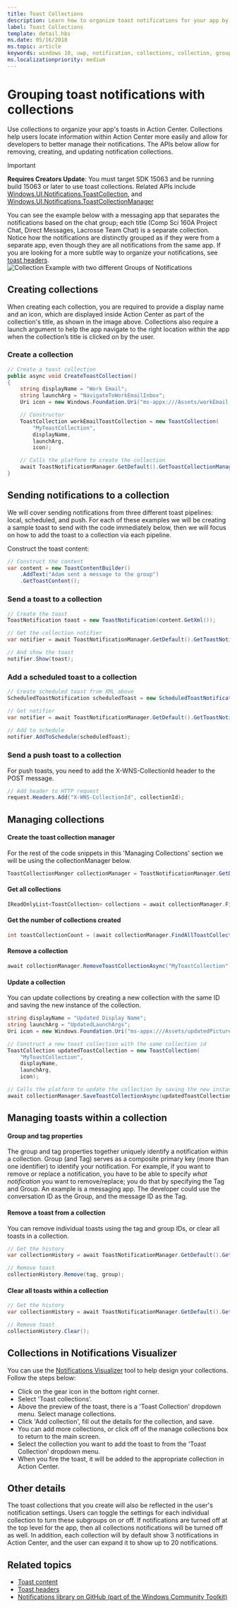 ```yaml
---
title: Toast Collections
description: Learn how to organize toast notifications for your app by creating, updating, or removing notification collections in Action Center.
label: Toast Collections
template: detail.hbs
ms.date: 05/16/2018
ms.topic: article
keywords: windows 10, uwp, notification, collections, collection, group notifications, grouping notifications, group, organize, Action Center, toast
ms.localizationpriority: medium
---
```

# Grouping toast notifications with collections
Use collections to organize your app's toasts in Action Center. Collections help users locate information within Action Center more easily and allow for developers to better manage their notifications.  The APIs below allow for removing, creating, and updating notification collections.

> [!IMPORTANT]
> **Requires Creators Update**: You must target SDK 15063 and be running build 15063 or later to use toast collections. Related APIs include [Windows.UI.Notifications.ToastCollection](/uwp/api/windows.ui.notifications.toastcollection), and [Windows.UI.Notifications.ToastCollectionManager](/uwp/api/windows.ui.notifications.toastcollectionmanager)

You can see the example below with a messaging app that separates the notifications based on the chat group; each title (Comp Sci 160A Project Chat, Direct Messages, Lacrosse Team Chat) is a separate collection.  Notice how the notifications are distinctly grouped as if they were from a separate app, even though they are all notifications from the same app.  If you are looking for a more subtle way to organize your notifications, see [toast headers](toast-headers.md).  
![Collection Example with two different Groups of Notifications](images/toast-collection-example.png)

## Creating collections
When creating each collection, you are required to provide a display name and an icon, which are displayed inside Action Center as part of the collection's title, as shown in the image above. Collections also require a launch argument to help the app navigate to the right location within the app when the collection’s title is clicked on by the user.  

### Create a collection

``` csharp 
// Create a toast collection
public async void CreateToastCollection()
{
	string displayName = "Work Email"; 
	string launchArg = "NavigateToWorkEmailInbox"; 
	Uri icon = new Windows.Foundation.Uri("ms-appx:///Assets/workEmail.png");

	// Constructor
	ToastCollection workEmailToastCollection = new ToastCollection(
		"MyToastCollection", 
		displayName,
 		launchArg, 
		icon);

	// Calls the platform to create the collection
	await ToastNotificationManager.GetDefault().GetToastCollectionManager().SaveToastCollectionAsync(workEmailToastCollection);  								
}
```

## Sending notifications to a collection
We will cover sending notifications from three different toast pipelines: local, scheduled, and push.  For each of these examples we will be creating a sample toast to send with the code immediately below, then we will focus on how to add the toast to a collection via each pipeline.

Construct the toast content:

``` csharp
// Construct the content
var content = new ToastContentBuilder()
	.AddText("Adam sent a message to the group")
	.GetToastContent();
```

### Send a toast to a collection

```csharp
// Create the toast
ToastNotification toast = new ToastNotification(content.GetXml());

// Get the collection notifier
var notifier = await ToastNotificationManager.GetDefault().GetToastNotifierForToastCollectionIdAsync("MyToastCollection");

// And show the toast
notifier.Show(toast);
```

### Add a scheduled toast to a collection

``` csharp
// Create scheduled toast from XML above
ScheduledToastNotification scheduledToast = new ScheduledToastNotification(content.GetXml(), DateTimeOffset.Now.AddSeconds(10));

// Get notifier
var notifier = await ToastNotificationManager.GetDefault().GetToastNotifierForToastCollectionIdAsync("MyToastCollection");
    
// Add to schedule
notifier.AddToSchedule(scheduledToast);
```

### Send a push toast to a collection
For push toasts, you need to add the X-WNS-CollectionId header to the POST message.
```csharp
// Add header to HTTP request
request.Headers.Add("X-WNS-CollectionId", collectionId); 

```

## Managing collections
#### Create the toast collection manager
For the rest of the code snippets in this 'Managing Collections' section we will be using the collectionManager below.
```csharp
ToastCollectionManger collectionManager = ToastNotificationManager.GetDefault().GetToastCollectionManager();
```

#### Get all collections

``` csharp
IReadOnlyList<ToastCollection> collections = await collectionManager.FindAllToastCollectionsAsync();
``` 

#### Get the number of collections created

``` csharp
int toastCollectionCount = (await collectionManager.FindAllToastCollectionsAsync()).Count;
```

#### Remove a collection

``` csharp
await collectionManager.RemoveToastCollectionAsync("MyToastCollection");
```

#### Update a collection
You can update collections by creating a new collection with the same ID and saving the new instance of the collection.
``` csharp
string displayName = "Updated Display Name"; 
string launchArg = "UpdatedLaunchArgs"; 
Uri icon = new Windows.Foundation.Uri("ms-appx:///Assets/updatedPicture.png");

// Construct a new toast collection with the same collection id
ToastCollection updatedToastCollection = new ToastCollection(
	"MyToastCollection", 
	displayName,
	launchArg, 
	icon);

// Calls the platform to update the collection by saving the new instance
await collectionManager.SaveToastCollectionAsync(updatedToastCollection);  								
```
## Managing toasts within a collection
#### Group and tag properties
The group and tag properties together uniquely identify a notification within a collection.  Group (and Tag) serves as a composite primary key (more than one identifier) to identify your notification. For example, if you want to remove or replace a notification, you have to be able to specify *what notification* you want to remove/replace; you do that by specifying the Tag and Group. An example is a messaging app.  The developer could use the conversation ID as the Group, and the message ID as the Tag.

#### Remove a toast from a collection
You can remove individual toasts using the tag and group IDs, or clear all toasts in a collection.
``` csharp
// Get the history
var collectionHistory = await ToastNotificationManager.GetDefault().GetHistoryForToastCollectionAsync("MyToastCollection");

// Remove toast
collectionHistory.Remove(tag, group); 
```

#### Clear all toasts within a collection
``` csharp
// Get the history
var collectionHistory = await ToastNotificationManager.GetDefault().GetHistoryForToastCollectionAsync("MyToastCollection");

// Remove toast
collectionHistory.Clear();
```


## Collections in Notifications Visualizer
You can use the [Notifications Visualizer](notifications-visualizer.md) tool to help design your collections. Follow the steps below:

* Click on the gear icon in the bottom right corner. 
* Select 'Toast collections'.
* Above the preview of the toast, there is a 'Toast Collection' dropdown menu. Select manage collections.
* Click 'Add collection', fill out the details for the collection, and save.
* You can add more collections, or click off of the manage collections box to return to the main screen.
* Select the collection you want to add the toast to from the 'Toast Collection' dropdown menu.
* When you fire the toast, it will be added to the appropriate collection in Action Center.


## Other details
The toast collections that you create will also be reflected in the user's notification settings.  Users can toggle the settings for each individual collection to turn these subgroups on or off.  If notifications are turned off at the top level for the app, then all collections notifications will be turned off as well.  In addition, each collection will by default show 3 notifications in Action Center, and the user can expand it to show up to 20 notifications.

## Related topics

* [Toast content](adaptive-interactive-toasts.md)
* [Toast headers](toast-headers.md)
* [Notifications library on GitHub (part of the Windows Community Toolkit)](https://github.com/windows-toolkit/WindowsCommunityToolkit/tree/master/Microsoft.Toolkit.Uwp.Notifications)